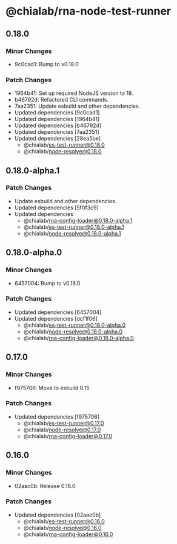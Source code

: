 # @chialab/rna-node-test-runner

## 0.18.0

### Minor Changes

- 9c0cad1: Bump to v0.18.0

### Patch Changes

- 1964b41: Set up required NodeJS version to 18.
- b46792d: Refactored CLI commands.
- 7aa2351: Update esbuild and other dependencies.
- Updated dependencies [9c0cad1]
- Updated dependencies [1964b41]
- Updated dependencies [b46792d]
- Updated dependencies [7aa2351]
- Updated dependencies [28ea5be]
  - @chialab/es-test-runner@0.18.0
  - @chialab/node-resolve@0.18.0

## 0.18.0-alpha.1

### Patch Changes

- Update esbuild and other dependencies.
- Updated dependencies [5f0f3c9]
- Updated dependencies
  - @chialab/rna-config-loader@0.18.0-alpha.1
  - @chialab/es-test-runner@0.18.0-alpha.1
  - @chialab/node-resolve@0.18.0-alpha.1

## 0.18.0-alpha.0

### Minor Changes

- 6457004: Bump to v0.18.0

### Patch Changes

- Updated dependencies [6457004]
- Updated dependencies [dcf1f06]
  - @chialab/es-test-runner@0.18.0-alpha.0
  - @chialab/node-resolve@0.18.0-alpha.0
  - @chialab/rna-config-loader@0.18.0-alpha.0

## 0.17.0

### Minor Changes

- f975706: Move to esbuild 0.15

### Patch Changes

- Updated dependencies [f975706]
  - @chialab/es-test-runner@0.17.0
  - @chialab/node-resolve@0.17.0
  - @chialab/rna-config-loader@0.17.0

## 0.16.0

### Minor Changes

- 02aac0b: Release 0.16.0

### Patch Changes

- Updated dependencies [02aac0b]
  - @chialab/es-test-runner@0.16.0
  - @chialab/node-resolve@0.16.0
  - @chialab/rna-config-loader@0.16.0
